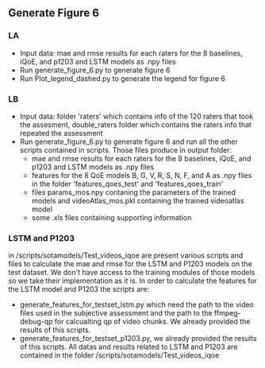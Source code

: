 ## Generate Figure 6

### LA
* Input data: mae and rmse results for each raters for the 8 baselines, iQoE, and p1203 and LSTM models as .npy files
* Run generate_figure_6.py to generate figure 6
* Run Plot_legend_dashed.py to generate the legend for figure 6

### LB
* Input data: folder 'raters' which contains info of the 120 raters that took the assesment, double_raters folder which contains the raters info that repeated the assessment
* Run generate_figure_6.py to generate figure 6 and run all the other scripts contained in scripts. Those files produce in output folder:
  * mae and rmse results for each raters for the 8 baselines, iQoE, and p1203 and LSTM models as .npy files
  * features for the 8 QoE models B, G, V, R, S, N, F, and A as .npy files in the folder 'features_qoes_test' and 'features_qoes_train'
  * files params_mos.npy contaning the parameters of the trained models and videoAtlas_mos.pkl containing the trained videoatlas model
  * some .xls files containing supporting information

### LSTM and P1203
in /scripts/sotamodels/Test_videos_iqoe are present various scripts and files to calculate the mae and rmse for the LSTM and P1203 models on the test dataset. We don't have access to
the training modules of those models so we take their implementation as it is. In order to calculate the features for the LSTM model and P1203 the scripts are:
* generate_features_for_testset_lstm.py which need the path to the video files used in the subjective assessment and the path to the ffmpeg-debug-qp for calcualting qp of video chunks. We already provided the results of this scripts.
* generate_features_for_testset_p1203.py, we already provided the results of this scripts. 
All datas and results related to LSTM and P1203 are contained in the folder /scripts/sotamodels/Test_videos_iqoe